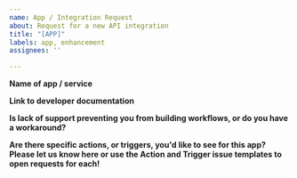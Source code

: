 ```yaml
---
name: App / Integration Request
about: Request for a new API integration
title: "[APP]"
labels: app, enhancement
assignees: ''

---
```


**Name of app / service**

**Link to developer documentation**

**Is lack of support preventing you from building workflows, or do you have a workaround?**

**Are there specific actions, or triggers, you'd like to see for this app? Please let us know here or use the Action and Trigger issue templates to open requests for each!**
